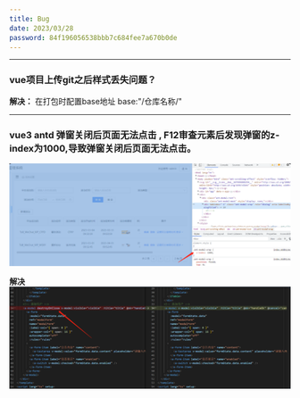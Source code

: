 ```yaml
---
title: Bug
date: 2023/03/28
password: 84f196056538bbb7c684fee7a670b0de
---
```


------

### vue项目上传git之后样式丢失问题？   

**解决：** 在打包时配置base地址 base:"/仓库名称/"

------
### vue3 antd 弹窗关闭后页面无法点击 , F12审查元素后发现弹窗的z-index为1000,导致弹窗关闭后页面无法点击。
![如图](/images/bug_admin.png)

**解决** ![如图](/images/bug_admin02.png)

